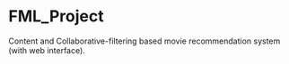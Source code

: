 # FML_Project
Content and Collaborative-filtering based movie recommendation system (with web interface).
